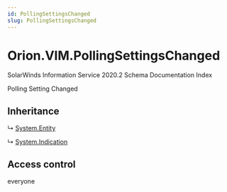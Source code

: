 ```yaml
---
id: PollingSettingsChanged
slug: PollingSettingsChanged
---
```


# Orion.VIM.PollingSettingsChanged

SolarWinds Information Service 2020.2 Schema Documentation Index

Polling Setting Changed

## Inheritance

↳ [System.Entity](./../System/Entity)

↳ [System.Indication](./../System/Indication)

## Access control

everyone

